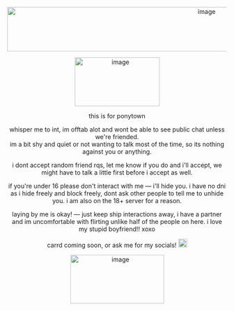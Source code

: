 
<p align="center"><img width="900" height="102" alt="image" src="https://github.com/user-attachments/assets/701516a0-843b-4994-a797-e9c487506e05" />

<p align="center"><img width="195" height="112" alt="image" src="https://github.com/user-attachments/assets/2a81b22a-59e5-402a-997f-65e793aa652f" />

 
<p align="center">this is for ponytown<br/>
<p align="center">whisper me to int, im offtab alot and wont be able to see public chat unless we're friended.<br/> 
im a bit shy and quiet or not wanting to talk most of the time,  
  so its nothing against you or anything. 
  <p align="center"> i dont accept random friend rqs, let me know if you do and i'll accept, we might have to talk a little first before i accept as well.
<p align="center"> if you're under 16 please don't interact with me — i'll hide you. i have no dni as i hide freely and block freely, dont ask other people to tell me to unhide you. i am also on the 18+ server for a reason.
<p align="center">laying by me is okay! — just keep ship interactions away, i have a partner and im uncomfortable with flirting unlike half of the people on here. i love my stupid boyfriend!! xoxo
<p align="center">carrd coming soon, or ask me for my socials! <img width="20" height="20" alt="image" src="https://github.com/user-attachments/assets/7c39676f-a710-4079-9fbe-7d73eb47d8c1" />


 
  
<p align="center"><img width="215" height="112" alt="image" src="https://github.com/user-attachments/assets/fc115ea8-2c3a-4ca6-8e16-84606f6fe5b1" />






